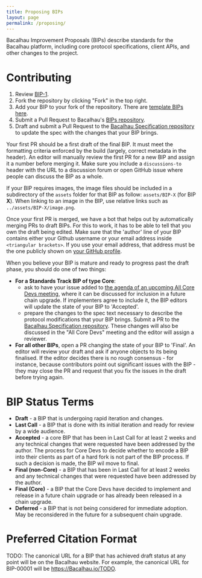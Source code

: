 ```yaml
---
title: Proposing BIPs
layout: page
permalink: /proposing/
---
```


Bacalhau Improvement Proposals (BIPs) describe standards for the Bacalhau platform, including core protocol specifications, client APIs, and other changes to the project.

# Contributing

 1. Review [BIP-1](/BIPS/BIP-0001.md).
 2. Fork the repository by clicking "Fork" in the top right.
 3. Add your BIP to your fork of the repository. There are [template BIPs here](/templates).
 4. Submit a Pull Request to Bacalhau's [BIPs repository](https://github.com/bacalhau-project/BIPs).
 5. Draft and submit a Pull Request to the [Bacalhau Specification repository](https://github.com/bacalhau-project/specs) to update the spec with the changes that your BIP brings.

Your first PR should be a first draft of the final BIP. It must meet the formatting criteria enforced by the build (largely, correct metadata in the header). An editor will manually review the first PR for a new BIP and assign it a number before merging it. Make sure you include a `discussions-to` header with the URL to a discussion forum or open GitHub issue where people can discuss the BIP as a whole.

If your BIP requires images, the image files should be included in a subdirectory of the `assets` folder for that BIP as follow: `assets/BIP-X` (for BIP **X**). When linking to an image in the BIP, use relative links such as `../assets/BIP-X/image.png`.

Once your first PR is merged, we have a bot that helps out by automatically merging PRs to draft BIPs. For this to work, it has to be able to tell that you own the draft being edited. Make sure that the 'author' line of your BIP contains either your Github username or your email address inside `<triangular brackets>`. If you use your email address, that address must be the one publicly shown on [your GitHub profile](https://github.com/settings/profile).

When you believe your BIP is mature and ready to progress past the draft phase, you should do one of two things:

 - **For a Standards Track BIP of type Core**:
 	- ask to have your issue added to [the agenda of an upcoming All Core Devs meeting](https://github.com/Bacalhau-project/tpm/issues), where it can be discussed for inclusion in a future chain upgrade. If implementers agree to include it, the BIP editors will update the state of your BIP to 'Accepted'.
 	- prepare the changes to the spec text necessary to describe the protocol modifications that your BIP brings. Submit a PR to the [Bacalhau Specification repository](https://github.com/Bacalhau-project/specs). These changes will also be discussed in the "All Core Devs" meeting and the editor will assign a reviewer.
 - **For all other BIPs**, open a PR changing the state of your BIP to 'Final'. An editor will review your draft and ask if anyone objects to its being finalised. If the editor decides there is no rough consensus - for instance, because contributors point out significant issues with the BIP - they may close the PR and request that you fix the issues in the draft before trying again.

# BIP Status Terms
* **Draft** - a BIP that is undergoing rapid iteration and changes.
* **Last Call** - a BIP that is done with its initial iteration and ready for review by a wide audience.
* **Accepted** - a core BIP that has been in Last Call for at least 2 weeks and any technical changes that were requested have been addressed by the author. The process for Core Devs to decide whether to encode a BIP into their clients as part of a hard fork is not part of the BIP process. If such a decision is made, the BIP wil move to final.
* **Final (non-Core)** - a BIP that has been in Last Call for at least 2 weeks and any technical changes that were requested have been addressed by the author.
* **Final (Core)** - a BIP that the Core Devs have decided to implement and release in a future chain upgrade or has already been released in a chain upgrade. 
* **Deferred** - a BIP that is not being considered for immediate adoption. May be reconsidered in the future for a subsequent chain upgrade.

# Preferred Citation Format

TODO: 
The canonical URL for a BIP that has achieved draft status at any point will be on the Bacalhau website. For example, the canonical URL for BIP-00001 will be https://Bacalhau.io/TODO.
